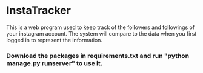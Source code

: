 # InstaTracker
This is a web program used to keep track of the followers and followings of your instagram account.
The system will compare to the data when you first logged in to represent the information.

### Download the packages in requirements.txt and run "python manage.py runserver" to use it.
